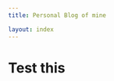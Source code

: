 ```yaml
---
title: Personal Blog of mine

layout: index
---
```


<html>
	<head>
		<meta charset="utf-8">
		<title>{{ page.title }}</title>
	</head> 
	<body>
		<h1>Test this</h1>
	</body>
</html>


